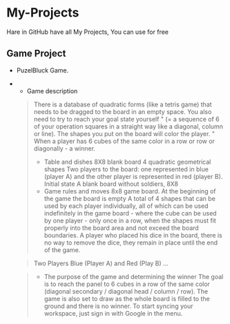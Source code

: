 # My-Projects
Hare in GitHub have all My Projects, You can use for free

## Game Project 
- PuzelBluck Game. 
- -  Game description
	> There is a database of quadratic forms (like a tetris game) that needs to be dragged to the board in an empty space.
You also need to try to reach your goal state yourself "
(= a sequence of 6 of your operation squares in a straight way like a diagonal, column or line).
The shapes you put on the board will color the player. "
When a player has 6 cubes of the same color in a row or row or diagonally - a winner.
	>- Table and dishes
8X8 blank board
4 quadratic geometrical shapes
Two players to the board: one represented in blue (player A) and the other player is represented in red (player B).
Initial state
A blank board without soldiers, 8X8
	>- Game rules and moves
8x8 game board. At the beginning of the game the board is empty
A total of 4 shapes that can be used by each player individually, all of which can be used indefinitely
in the game board - where the cube can be used by one player - only once in a row, when the shapes must fit properly
into the board area and not exceed the board boundaries.
A player who placed his dice in the board, there is no way to remove the dice, they remain in place until the end of the game.

	>Two Players Blue (Player A) and Red (Play B) ...

	>- The purpose of the game and determining the winner
The goal is to reach the panel to 6 cubes in a row of the same color (diagonal secondary / diagonal head / column / row).
The game is also set to draw as the whole board is filled to the ground and there is no winner. To start syncing your workspace, just sign in with Google in the menu.

